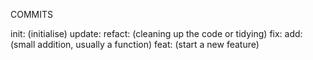 COMMITS

init: (initialise)
update: 
refact: (cleaning up the code or tidying)
fix: 
add: (small addition, usually a function)
feat: (start a new feature)
